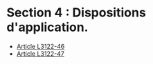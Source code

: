 # Section 4 : Dispositions d'application.

* [Article L3122-46](./LEGIARTI000006902539.md)
* [Article L3122-47](./LEGIARTI000006902540.md)
